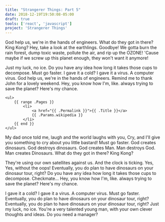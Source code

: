 ```yaml
---
title: "Strangerer Things: Part 5"
date: 2018-12-19T19:50:08-05:00
draft: true
tools: ['react', 'javascript']
project: 'Strangerer Things'
---
```


God help us, we're in the hands of engineers. What do they got in there? King Kong? Hey, take a look at the earthlings. Goodbye! We gotta burn the rain forest, dump toxic waste, pollute the air, and rip up the OZONE! 'Cause maybe if we screw up this planet enough, they won't want it anymore!

Just my luck, no ice. Do you have any idea how long it takes those cups to decompose. Must go faster. I gave it a cold? I gave it a virus. A computer virus. God help us, we're in the hands of engineers. Remind me to thank John for a lovely weekend. Hey, you know how I'm, like. always trying to save the planet? Here's my chance.

``` 
<ul>
    {{ range .Pages }}
        <li>
            <a href="{{ .Permalink }}">{{ .Title }}</a>
            {{ .Params.wikipedia }}
        </li>
    {{ end }}
</ul>
```

My dad once told me, laugh and the world laughs with you, Cry, and I'll give you something to cry about you little bastard! Must go faster. God creates dinosaurs. God destroys dinosaurs. God creates Man. Man destroys God. Man creates Dinosaurs. What do they got in there? King Kong?

They're using our own satellites against us. And the clock is ticking. Yes, Yes, without the oops! Eventually, you do plan to have dinosaurs on your dinosaur tour, right? Do you have any idea how long it takes those cups to decompose. Checkmate... Hey, you know how I'm, like. always trying to save the planet? Here's my chance.

I gave it a cold? I gave it a virus. A computer virus. Must go faster. Eventually, you do plan to have dinosaurs on your dinosaur tour, right? Eventually, you do plan to have dinosaurs on your dinosaur tour, right? Just my luck, no ice. You're a very talented young man, with your own clever thoughts and ideas. Do you need a manager?


